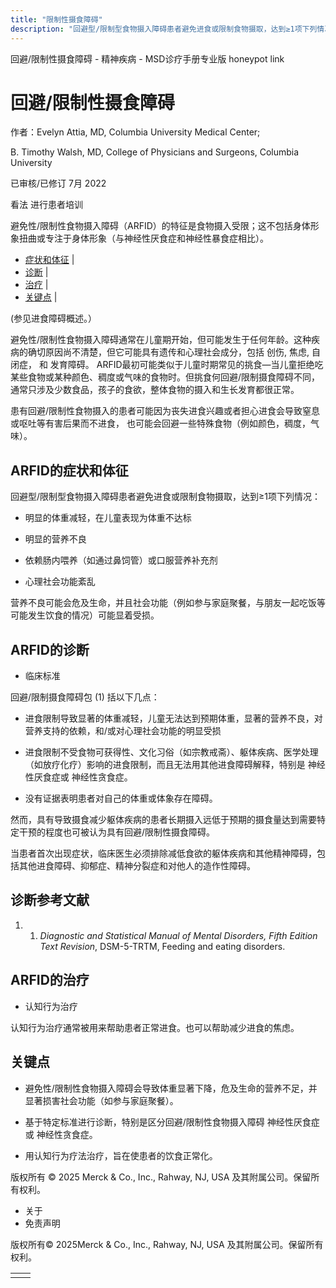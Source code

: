 ```yaml
---
title: "限制性摄食障碍"
description: "回避型/限制型食物摄入障碍患者避免进食或限制食物摄取，达到≥1项下列情况："
---
```


﻿回避/限制性摄食障碍 \- 精神疾病 \- MSD诊疗手册专业版 honeypot link

# 回避/限制性摄食障碍

作者：Evelyn Attia, MD, Columbia University Medical Center;

B. Timothy Walsh, MD, College of Physicians and Surgeons, Columbia University

已审核/已修订 7月 2022

看法 进行患者培训

避免性/限制性食物摄入障碍（ARFID）的特征是食物摄入受限；这不包括身体形象扭曲或专注于身体形象（与神经性厌食症和神经性暴食症相比）。

- [症状和体征](#症状和体征_v37971864_zh) \|
- [诊断](#诊断_v37971877_zh) \|
- [治疗](#治疗_v37971898_zh) \|
- [关键点](#关键点_v37971904_zh) \|

(参见进食障碍概述。）

避免性/限制性食物摄入障碍通常在儿童期开始，但可能发生于任何年龄。这种疾病的确切原因尚不清楚，但它可能具有遗传和心理社会成分，包括 创伤, 焦虑, 自闭症， 和 发育障碍。 ARFID最初可能类似于儿童时期常见的挑食—当儿童拒绝吃某些食物或某种颜色、稠度或气味的食物时。但挑食何回避/限制摄食障碍不同，通常只涉及少数食品，孩子的食欲，整体食物的摄入和生长发育都很正常。

患有回避/限制性食物摄入的患者可能因为丧失进食兴趣或者担心进食会导致窒息或呕吐等有害后果而不进食， 也可能会回避一些特殊食物（例如颜色，稠度，气味）。

## ARFID的症状和体征

回避型/限制型食物摄入障碍患者避免进食或限制食物摄取，达到≥1项下列情况：

- 明显的体重减轻，在儿童表现为体重不达标

- 明显的营养不良

- 依赖肠内喂养（如通过鼻饲管）或口服营养补充剂

- 心理社会功能紊乱


营养不良可能会危及生命，并且社会功能（例如参与家庭聚餐，与朋友一起吃饭等可能发生饮食的情况）可能显着受损。

## ARFID的诊断

- 临床标准


回避/限制摄食障碍包 (1) 括以下几点：

- 进食限制导致显著的体重减轻，儿童无法达到预期体重，显著的营养不良，对营养支持的依赖，和/或对心理社会功能的明显受损

- 进食限制不受食物可获得性、文化习俗（如宗教戒斋）、躯体疾病、医学处理（如放疗化疗）影响的进食限制，而且无法用其他进食障碍解释，特别是 神经性厌食症或 神经性贪食症。

- 没有证据表明患者对自己的体重或体象存在障碍。


然而，具有导致摄食减少躯体疾病的患者长期摄入远低于预期的摄食量达到需要特定干预的程度也可被认为具有回避/限制性摄食障碍。

当患者首次出现症状，临床医生必须排除减低食欲的躯体疾病和其他精神障碍，包括其他进食障碍、抑郁症、精神分裂症和对他人的造作性障碍。

## 诊断参考文献

1. 1. _Diagnostic and Statistical Manual of Mental Disorders, Fifth Edition Text Revision_, DSM-5-TRTM, Feeding and eating disorders.


## ARFID的治疗

- 认知行为治疗


认知行为治疗通常被用来帮助患者正常进食。也可以帮助减少进食的焦虑。

## 关键点

- 避免性/限制性食物摄入障碍会导致体重显著下降，危及生命的营养不足，并显著损害社会功能（如参与家庭聚餐）。

- 基于特定标准进行诊断，特别是区分回避/限制性食物摄入障碍 神经性厌食症 或 神经性贪食症。

- 用认知行为疗法治疗，旨在使患者的饮食正常化。




版权所有 © 2025
Merck & Co., Inc., Rahway, NJ, USA 及其附属公司。保留所有权利。

- 关于
- 免责声明

版权所有© 2025Merck & Co., Inc., Rahway, NJ, USA 及其附属公司。保留所有权利。

|     |     |
| --- | --- |
|  |  |